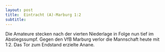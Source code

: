 ```yaml
---
layout: post
title:  Eintracht (A)-Marburg 1:2
subtitle:  
---
```


Die Amateure stecken nach der vierten Niederlage in Folge nun tief im Abstiegssumpf. Gegen den VfB Marburg verlor die Mannschaft heute mit 1:2. Das Tor zum Endstand erzielte Anane.


